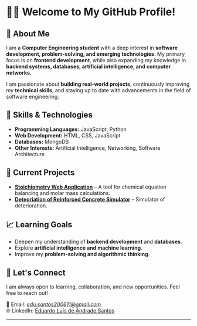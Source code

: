 # 👨‍💻 Welcome to My GitHub Profile!

## 📌 About Me  
I am a **Computer Engineering student** with a deep interest in **software development, problem-solving, and emerging technologies**. My primary focus is on **frontend development**, while also expanding my knowledge in **backend systems, databases, artificial intelligence, and computer networks**.

I am passionate about **building real-world projects**, continuously improving my **technical skills**, and staying up to date with advancements in the field of software engineering.

## 🔧 Skills & Technologies  
- **Programming Languages:** JavaScript, Python  
- **Web Development:** HTML, CSS, JavaScript  
- **Databases:** MongoDB  
- **Other Interests:** Artificial Intelligence, Networking, Software Architecture  

## 🚀 Current Projects  
- **[Stoichiometry Web Application](https://github.com/snt94)** – A tool for chemical equation balancing and molar mass calculations.  
- **[Deteoriation of Reinforced Concrete Simulator](https://github.com/snt94)** – Simulator of deterioration. 

## 📈 Learning Goals  
- Deepen my understanding of **backend development** and **databases**.  
- Explore **artificial intelligence and machine learning**.  
- Improve my **problem-solving and algorithmic thinking**.  

## 📩 Let's Connect  
I am always open to learning, collaboration, and new opportunities. Feel free to reach out!  

📧 Email: *edu.santos200611@gmail.com*  
🌐 LinkedIn: [Eduardo Luís de Andrade Santos](https://www.linkedin.com/in/eduardo-luis-de-andrade-santos)  

---
<!---
snt94/snt94 is a ✨ special ✨ repository because its `README.md` (this file) appears on your GitHub profile.
You can click the Preview link to take a look at your changes.
--->
